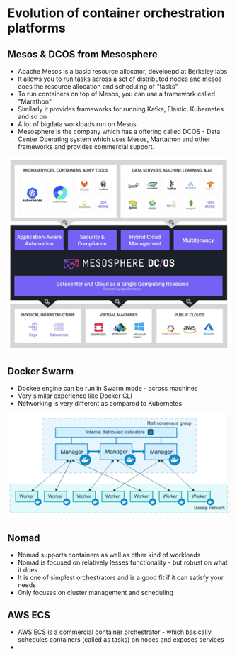 # Evolution of container orchestration platforms

## Mesos & DCOS from Mesosphere

- Apache Mesos is a basic resource allocator, develoepd at Berkeley labs
- It allows you to run tasks across a set of distributed nodes and mesos does the resource allocation and scheduling of "tasks"
- To run containers on top of Mesos, you can use a framework called "Marathon"
- Similarly it provides frameworks for running Kafka, Elastic, Kubernetes and so on
- A lot of bigdata workloads run on Mesos
- Mesosphere is the company which has a offering called DCOS - Data Center Operating system which uses Mesos, Martathon and other frameworks and provides commercial support.

![Mesos overview](./static/mesos.png)

## Docker Swarm

- Dockee engine can be run in Swarm mode - across machines
- Very similar experience like Docker CLI
- Networking is very different as compared to Kubernetes

![Docker Swarm](./static/swarm-diagram.png)

## Nomad

- Nomad supports containers as well as other kind of workloads 
- Nomad is focused on relatively lesses functionality - but robust on what it does. 
- It is one of simplest orchestrators and is a good fit if it can satisfy your needs
- Only focuses on cluster management and scheduling

## AWS ECS

- AWS ECS is a commercial container orchestrator - which basically schedules containers (called as tasks) on nodes and exposes services
- 